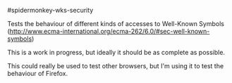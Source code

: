 #spidermonkey-wks-security

Tests the behaviour of different kinds of accesses to Well-Known Symbols (http://www.ecma-international.org/ecma-262/6.0/#sec-well-known-symbols)

This is a work in progress, but ideally it should be as complete as possible.

This could really be used to test other browsers, but I'm using it to test the behaviour of Firefox.
